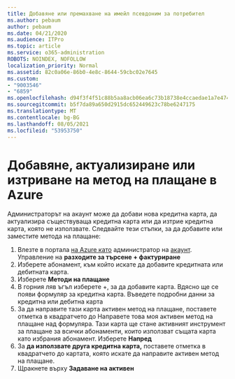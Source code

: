 ```yaml
---
title: Добавяне или премахване на имейл псевдоним за потребител
ms.author: pebaum
author: pebaum
ms.date: 04/21/2020
ms.audience: ITPro
ms.topic: article
ms.service: o365-administration
ROBOTS: NOINDEX, NOFOLLOW
localization_priority: Normal
ms.assetid: 82c0a06e-86b0-4e8c-8644-59cbc02e7645
ms.custom:
- "9003546"
- "6859"
ms.openlocfilehash: d94f3f4f51c88b5aa8acb06ea6c73b18738e4ccaedae1a7e47456f3b64ac4697
ms.sourcegitcommit: b5f7da89a650d2915dc652449623c78be6247175
ms.translationtype: MT
ms.contentlocale: bg-BG
ms.lasthandoff: 08/05/2021
ms.locfileid: "53953750"
---
```

# <a name="add-update-or-delete-payment-method-in-azure"></a>Добавяне, актуализиране или изтриване на метод на плащане в Azure

Администраторът на акаунт може да добави нова кредитна карта, да актуализира съществуваща кредитна карта или да изтрие кредитна карта, която не използвате. Следвайте тези стъпки, за да добавите или заместите метода на плащане:

1. Влезте в портала [на Azure като](https://portal.azure.com/) администратор на [акаунт](https://docs.microsoft.com/azure/billing/billing-subscription-transfer?WT.mc_id=Portal-Microsoft_Azure_Support#whoisaa). Управление на **разходите за търсене + фактуриране**
2. Изберете абонамент, към който искате да добавите кредитната или дебитната карта.
3. Изберете **Методи на плащане**
4. В горния ляв ъгъл изберете +, за да добавите карта. Вдясно ще се появи формуляр за кредитна карта. Въведете подробни данни за кредитна или дебитна карта
5. За да направите тази карта активен метод на плащане, поставете отметка в квадратчето до Направете това моя активен метод на плащане над формуляра. Тази карта ще стане активният инструмент за плащане за всички абонаменти, които използват същата карта като избрания абонамент. Изберете **Напред**
6. За **да използвате друга кредитна карта,** поставете отметка в квадратчето до картата, която искате да направите активен метод на плащане.
7. Щракнете върху **Задаване на активен**
